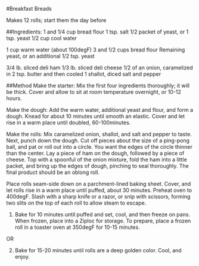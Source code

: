 #Breakfast Breads

Makes 12 rolls; start them the day before

##Ingredients:
1 and 1/4 cup bread flour
1 tsp. salt
1/2 packet of yeast, or 1 tsp. yeast
1/2 cup cool water

1 cup warm water (about 100degF)
3 and 1/2 cups bread flour
Remaining yeast, or an additional 1/2 tsp. yeast

3/4 lb. sliced deli ham
1/3 lb. sliced deli cheese
1/2 of an onion, caramelized in 2 tsp. butter and then cooled
1 shallot, diced
salt and pepper

##Method
Make the starter: Mix the first four ingredients thoroughly; it will be thick. Cover and allow to sit at room temperature overnight, or 10-12 hours.

Make the dough: Add the warm water, additional yeast and flour, and form a dough. Knead for about 10 minutes until smooth an elastic. Cover and let rise in a warm place until doubled, 60-100minutes.

Make the rolls: Mix caramelized onion, shallot, and salt and pepper to taste. Next, punch down the dough. Cut off pieces about the size of a ping-pong ball, and pat or roll out into a circle. You want the edges of the circle thinner than the center. Lay a piece of ham on the dough, followed by a piece of cheese. Top with a spoonful of the onion mixture, fold the ham into a little packet, and bring up the edges of dough, pinching to seal thoroughly. The final product should be an oblong roll.

Place rolls seam-side down on a parchment-lined baking sheet. Cover, and let rolls rise in a warm place until puffed, about 30 minutes. Preheat oven to 400degF. Slash with a sharp knife or a razor, or snip with scissors, forming two slits on the top of each roll to allow steam to escape.

1. Bake for 10 minutes until puffed and set, cool, and then freeze on pans. When frozen, place into a Ziploc for storage. To prepare, place a frozen roll in a toaster oven at 350degF for 10-15 minutes.

OR

2. Bake for 15-20 minutes until rolls are a deep golden color. Cool, and enjoy.
